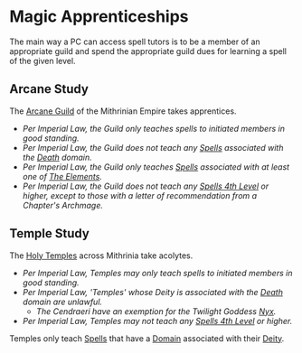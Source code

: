 # Magic Apprenticeships

The main way a PC can access spell tutors is to be a member of an appropriate guild and spend the appropriate guild dues for learning a spell of the given level.

## Arcane Study

The [Arcane Guild](../../Resources%20for%20GMs/Economy/Price%20Subtables/Arcane%20Guild.md) of the Mithrinian Empire takes apprentices.

- *Per Imperial Law, the Guild only teaches spells to initiated members in good standing.*
- *Per Imperial Law, the Guild does not teach any [Spells](Spells.md) associated with the [Death](../Spells/Spell%20Domains/Death.md) domain.*
- *Per Imperial Law, the Guild only teaches [Spells](Spells.md) associated with at least one of [The Elements](../Spells/Spell%20Domains/Spell%20Domains.md#The%20Elements).*
- *Per Imperial Law, the Guild does not teach any [Spells 4th Level](../Spells/Spell%20Level.md) or higher, except to those with a letter of recommendation from a Chapter's Archmage.*

## Temple Study

The [Holy Temples](../../Resources%20for%20GMs/Economy/Price%20Subtables/Holy%20Temple.md) across Mithrinia take acolytes.

- *Per Imperial Law, Temples may only teach spells to initiated members in good standing.*
- *Per Imperial Law, 'Temples' whose Deity is associated with the [Death](../Spells/Spell%20Domains/Death.md) domain are unlawful.*
	- *The Cendraeri have an exemption for the Twilight Goddess [Nyx](../Deities/Mithrinian%20Pantheons/Mithrinian%20Deities/Nyx.md).*
- *Per Imperial Law, Temples may not teach any [Spells 4th Level](../Spells/Spell%20Level.md) or higher.*

Temples only teach [Spells](Spells.md) that have a [Domain](../Spells/Spell%20Domains/Spell%20Domains.md) associated with their [Deity](../Deities/Deities.md).
